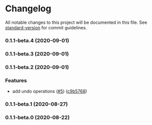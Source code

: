 # Changelog

All notable changes to this project will be documented in this file. See [standard-version](https://github.com/conventional-changelog/standard-version) for commit guidelines.

### 0.1.1-beta.4 (2020-09-01)

### 0.1.1-beta.3 (2020-09-01)

### 0.1.1-beta.2 (2020-09-01)


### Features

* add undo operations ([#5](https://github.com/CaioOliveira793/my-first-npm-module/issues/5)) ([c9b5768](https://github.com/CaioOliveira793/my-first-npm-module/commit/c9b5768c1c4d3021aade6eda0fcf72dacf255924))

### 0.1.1-beta.1 (2020-08-27)

### 0.1.1-beta.0 (2020-08-22)
